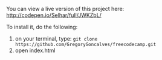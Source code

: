 You can view a live version of this project here: http://codepen.io/Selhar/full/JWKZbL/

To install it, do the following:

1. on your terminal, type: `git clone https://github.com/GregoryGoncalves/freecodecamp.git`
2. open index.html


